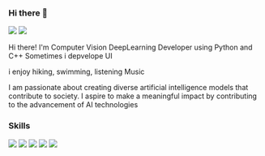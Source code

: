 ### Hi there 👋

<img src="https://img.shields.io/badge/hyuk3880@naver.com-EA4335?style=flat-square&logo=gmail&logoColor=white"> <img src="https://img.shields.io/badge/Notion-000000?style=flat-square&logo=notion&logoColor=white">

Hi there! I'm Computer Vision DeepLearning Developer using Python and C++
Sometimes i depvelope UI

i enjoy hiking, swimming, listening Music

I am passionate about creating diverse artificial intelligence models that contribute to society. 
I aspire to make a meaningful impact by contributing to the advancement of AI technologies



### Skills

<img src="https://img.shields.io/badge/Python-3776AB?style=flat-square&logo=python&logoColor=white"> <img src="https://img.shields.io/badge/Pytorch-EE4C2C?style=flat-square&logo=pytorch&logoColor=white" > <img src="https://img.shields.io/badge/TensorFlow-FF6F00?style=flat-square&logo=tensorflow&logoColor=white" > <img src="https://img.shields.io/badge/C++-00599C?style=flat-square&logo=cplusplus&logoColor=white"> <img src="https://img.shields.io/badge/Linux-FCC624?style=flat-square&logo=linux&logoColor=white" > 

